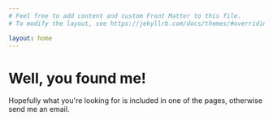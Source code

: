 ```yaml
---
# Feel free to add content and custom Front Matter to this file.
# To modify the layout, see https://jekyllrb.com/docs/themes/#overriding-theme-defaults

layout: home
---
```


# Well, you found me! 

Hopefully what you're looking for is included in one of the pages, otherwise send me an email.
